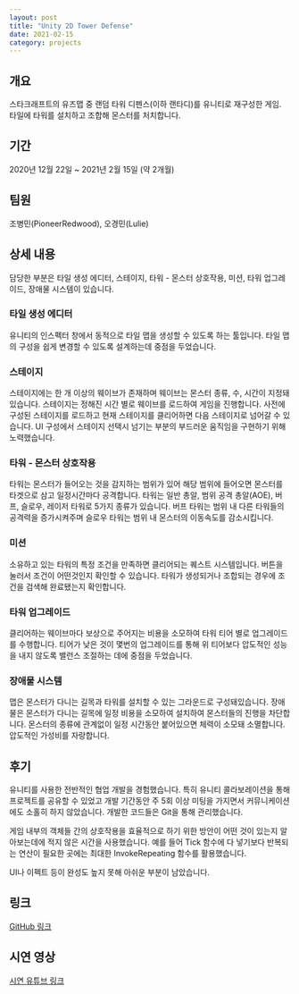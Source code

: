 ```yaml
---
layout: post
title: "Unity 2D Tower Defense"
date: 2021-02-15
category: projects
---
```


## 개요

스타크래프트의 유즈맵 중 랜덤 타워 디펜스(이하 랜타디)를 유니티로 재구성한 게임. 타일에 타워를 설치하고 조합해 몬스터를 처치합니다.

## 기간

2020년 12월 22일 ~ 2021년 2월 15일 (약 2개월)

## 팀원

조병민(PioneerRedwood), 오경민(Lulie)

## 상세 내용

담당한 부분은 타일 생성 에디터, 스테이지, 타워 - 몬스터 상호작용, 미션, 타워 업그레이드, 장애물 시스템이 있습니다. 

### 타일 생성 에디터

유니티의 인스펙터 창에서 동적으로 타일 맵을 생성할 수 있도록 하는 툴입니다. 타일 맵의 구성을 쉽게 변경할 수 있도록 설계하는데 중점을 두었습니다.

### 스테이지

스테이지에는 한 개 이상의 웨이브가 존재하며 웨이브는 몬스터 종류, 수, 시간이 지정돼있습니다. 스테이지는 정해진 시간 별로 웨이브를 로드하여 게임을 진행합니다. 사전에 구성된 스테이지를 로드하고 현재 스테이지를 클리어하면 다음 스테이지로 넘어갈 수 있습니다. UI 구성에서 스테이지 선택시 넘기는 부분의 부드러운 움직임을 구현하기 위해 노력했습니다.

### 타워 - 몬스터 상호작용

타워는 몬스터가 들어오는 것을 감지하는 범위가 있어 해당 범위에 들어오면 몬스터를 타겟으로 삼고 일정시간마다 공격합니다. 타워는 일반 총알, 범위 공격 총알(AOE), 버프, 슬로우, 레이저 타워로 5가지 종류가 있습니다. 버프 타워는 범위 내 다른 타워들의 공격력을 증가시켜주며 슬로우 타워는 범위 내 몬스터의 이동속도를 감소시킵니다.

### 미션

소유하고 있는 타워의 특정 조건을 만족하면 클리어되는 퀘스트 시스템입니다. 버튼을 눌러서 조건이 어떤것인지 확인할 수 있습니다. 타워가 생성되거나 조합되는 경우에 조건을 검색해 완료됐는지 확인합니다.

### 타워 업그레이드

클리어하는 웨이브마다 보상으로 주어지는 비용을 소모하여 타워 티어 별로 업그레이드를 수행합니다. 티어가 낮은 것이 몇번의 업그레이드를 통해 위 티어보다 압도적인 성능을 내지 않도록 밸런스 조절하는 데에 중점을 두었습니다.

### 장애물 시스템

맵은 몬스터가 다니는 길목과 타워를 설치할 수 있는 그라운드로 구성돼있습니다. 장애물은 몬스터가 다니는 길목에 일정 비용을 소모하여 설치하여 몬스터들의 진행을 차단합니다. 몬스터의 종류에 관계없이 일정 시간동안 붙어있으면 체력이 소모돼 소멸합니다. 압도적인 가성비를 자랑합니다.

## 후기

유니티를 사용한 전반적인 협업 개발을 경험했습니다. 특히 유니티 콜라보레이션을 통해 프로젝트를 공유할 수 있었고 개발 기간동안 주 5회 이상 미팅을 가지면서 커뮤니케이션에도 소홀히 하지 않았습니다. 개발한 코드들은 Git을 통해 관리했습니다.

게임 내부의 객체들 간의 상호작용을 효율적으로 하기 위한 방안이 어떤 것이 있는지 알아보는데에 적지 않은 시간을 사용했습니다. 예를 들어 Tick 함수에 다 넣기보다 반복되는 연산이 필요한 곳에는 최대한 InvokeRepeating 함수를 활용했습니다. 

UI나 이펙트 등이 완성도 높지 못해 아쉬운 부분이 남았습니다. 

## 링크 
[GitHub 링크](https://github.com/PioneerRedwood/Unity_2D_DefenseGame)

## 시연 영상
[시연 유튜브 링크](https://youtu.be/oCWXjGn1js4?si=4VwpdJTROCoP-nRc)